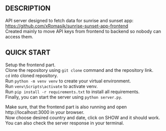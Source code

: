 ## DESCRIPTION

API server designed to fetch data for sunrise and sunset app: https://github.com/xRomasik/sunrise-sunset-app-frontend \
Created mainly to move API keys from frontend to backend so nobody can access them.

## QUICK START

Setup the frontend part. \
Clone the repository using `git clone` command and the repository link. \
`cd` into cloned repository. \
Run `python -m venv venv` to create your virtual environment. \
Run `venv\Scripts\activate` to activate venv. \
Run `pip install -r requirements.txt` to install all requirements. \
Finally, you can start the server using `python server.py`. 

Make sure, that the frontend part is also running and open http://localhost:3000 in your browser. \
Now choose desired country and date, click on SHOW and it should work. You can also check the server response in your terminal.
